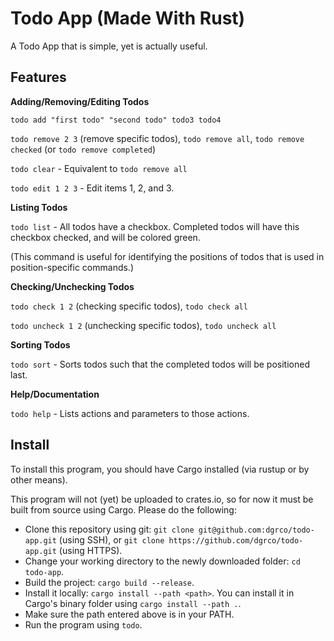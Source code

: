 # Todo App (Made With Rust)

A Todo App that is simple, yet is actually useful.

## Features
**Adding/Removing/Editing Todos**

`todo add "first todo" "second todo" todo3 todo4`

`todo remove 2 3` (remove specific todos),  `todo remove all`, `todo remove checked` (or `todo remove completed`)

`todo clear` - Equivalent to `todo remove all`

`todo edit 1 2 3` - Edit items 1, 2, and 3.

**Listing Todos**

`todo list` - All todos have a checkbox. Completed todos will have this checkbox checked, and will be colored green.

(This command is useful for identifying the positions of todos that is used in position-specific commands.)


**Checking/Unchecking Todos**

`todo check 1 2` (checking specific todos), `todo check all`

`todo uncheck 1 2` (unchecking specific todos), `todo uncheck all`


**Sorting Todos**

`todo sort` - Sorts todos such that the completed todos will be positioned last.

**Help/Documentation**

`todo help` - Lists actions and parameters to those actions.

## Install
To install this program, you should have Cargo installed (via rustup or by other means).

This program will not (yet) be uploaded to crates.io, so for now it must be built from source using Cargo. Please do the following:

- Clone this repository using git: `git clone git@github.com:dgrco/todo-app.git` (using SSH), or `git clone https://github.com/dgrco/todo-app.git` (using HTTPS).
- Change your working directory to the newly downloaded folder: `cd todo-app`.
- Build the project: `cargo build --release`.
- Install it locally: `cargo install --path <path>`. You can install it in Cargo's binary folder using `cargo install --path .`.
- Make sure the path entered above is in your PATH.
- Run the program using `todo`.
